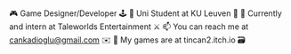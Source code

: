 🎮 Game Designer/Developer 🕹️
📐 Uni Student at KU Leuven 📓
🏰 Currently and intern at Taleworlds Entertainment ⚔️
📫 You can reach me at cankadioglu@gmail.com ✉️
🎯 My games are at tincan2.itch.io 🗃️
